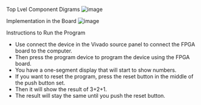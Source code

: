 Top Lvel Component Digrams
![image](https://github.com/user-attachments/assets/5dcb453b-db6e-49bb-8613-bbbf5e131293)

Implementation in the Board
![image](https://github.com/user-attachments/assets/7154fc40-e7f9-4b92-8819-75173eed6e43)


Instructions to Run the Program

- Use connect the device in the Vivado source panel to connect the FPGA board to the computer.
- Then press the program device to program the device using the FPGA board.
- You have a one-segment display that will start to show numbers.
- If you want to reset the program, press the reset button in the middle of the push button set.
- Then it will show the result of 3+2+1.
- The result will stay the same until you push the reset button.
